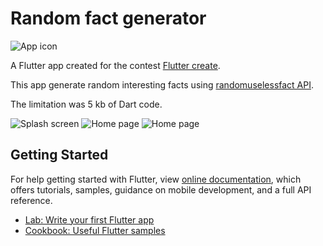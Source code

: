 # Random fact generator

![App icon](https://lh3.googleusercontent.com/Er3lUr8724ybDPi8AGPG05T5EJymGl5IAPfQs6Lh86TJJYGUzhKgQpAcBA3enF4Cd0I=s180-rw)

A Flutter app created for the contest [Flutter create](https://flutter.dev/create).

This app generate random interesting facts using [randomuselessfact API](http://randomuselessfact.appspot.com).

The limitation was 5 kb of Dart code.

![Splash screen](https://lh3.googleusercontent.com/E9VlMqvCX4KDsYdL2aqYohtnaLRH3oUEJhBTuWSj7D57tBZEoTvkmJFe6EpLDLA6Z_Sl=w720-h310-rw) ![Home page](https://lh3.googleusercontent.com/naM4gLjoVRWy972aS_E_3zTFl7bSSbt_FgeivOf6l7gLnGcs5s3P0nkoQLu1klkfAZg=w720-h310-rw) ![Home page](https://lh3.googleusercontent.com/ZuNDculLpsHWzspxJxajLuAY1bxraNsO1jnKZLNkTMkHu4VKY-cA1dxxY3WUe1aPtSw=w720-h310-rw)

## Getting Started

For help getting started with Flutter, view
[online documentation](https://flutter.io/docs), which offers tutorials, 
samples, guidance on mobile development, and a full API reference.
- [Lab: Write your first Flutter app](https://flutter.io/docs/get-started/codelab)
- [Cookbook: Useful Flutter samples](https://flutter.io/docs/cookbook)
